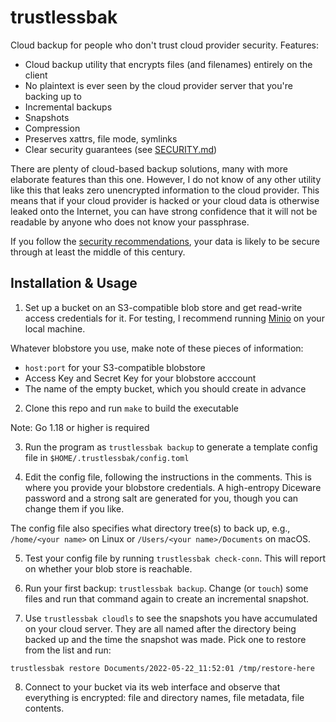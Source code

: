 # trustlessbak

Cloud backup for people who don't trust cloud provider security.  Features:

 - Cloud backup utility that encrypts files (and filenames) entirely on the client
 - No plaintext is ever seen by the cloud provider server that you're backing up to
 - Incremental backups
 - Snapshots
 - Compression
 - Preserves xattrs, file mode, symlinks
 - Clear security guarantees (see [SECURITY.md](blob/main/SECURITY.md))

There are plenty of cloud-based backup solutions, many with more elaborate features than this one.  However, I do not know of any other utility like this that leaks zero unencrypted information to the cloud provider.  This means that if your cloud provider is hacked or your cloud data is otherwise leaked onto the Internet, you can have strong confidence that it will not be readable by anyone who does not know your passphrase.  

If you follow the [security recommendations](blob/main/SECURITY.md), your data is likely to be secure through at least the middle of this century.

## Installation & Usage

1.  Set up a bucket on an S3-compatible blob store and get read-write access credentials for it.  For testing, I recommend running [Minio](https://docs.min.io/docs/minio-quickstart-guide.html) on your local machine.

Whatever blobstore you use, make note of these pieces of information:

 - `host:port` for your S3-compatible blobstore
 - Access Key and Secret Key for your blobstore acccount
 - The name of the empty bucket, which you should create in advance

2.  Clone this repo and run `make` to build the executable

Note: Go 1.18 or higher is required

3.  Run the program as `trustlessbak backup` to generate a template config file in `$HOME/.trustlessbak/config.toml`

4.  Edit the config file, following the instructions in the comments.  This is where you provide your blobstore credentials.  A high-entropy Diceware password and a strong salt are generated for you, though you can change them if you like.  

The config file also specifies what directory tree(s) to back up, e.g., `/home/<your name>` on Linux or `/Users/<your name>/Documents` on macOS.

5.  Test your config file by running `trustlessbak check-conn`. This will report on whether your blob store is reachable.

6.  Run your first backup:  `trustlessbak backup`.  Change (or `touch`) some files and run that command again to create an incremental snapshot.

7.  Use `trustlessbak cloudls` to see the snapshots you have accumulated on your cloud server.  They are all named after the directory being backed up and the time the snapshot was made.  Pick one to restore from the list and run:

```
trustlessbak restore Documents/2022-05-22_11:52:01 /tmp/restore-here
```

8.  Connect to your bucket via its web interface and observe that everything is encrypted:  file and directory names, file metadata, file contents.

